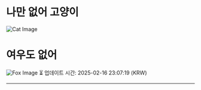 
# 나만 없어 고양이

![Cat Image](https://cdn2.thecatapi.com/images/bvG8QGrnU.jpg)

# 여우도 없어
![Fox Image](https://randomfox.ca/images/1.jpg)
⏳ 업데이트 시간: 2025-02-16 23:07:19 (KRW)

---

